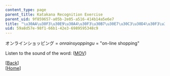 ```yaml
---
content_type: page
parent_title: Katakana Recognition Exercise
parent_uid: 9f859657-a05b-2e05-a516-414b14a5e6e7
title: "\u30AA\u30F3\u30E9\u30A4\u30F3\u30B7\u30E7\u30C3\u30D4\u30F3\u30B0"
uid: 59a8d57e-98f1-66b1-42e3-6989595348c9
---
```


オンラインショッピング = _onrainsyoppingu_ = "on-line shopping"

Listen to the sound of the word: ([MOV](http://www.archive.org/download/MITRES21F.01S10_KATAKANA_EXERCISES/word17.mov))

  
\[[Back](/resources/res-21g-01-kana-spring-2010/katakana/katakana-recognition-exercise)\]  
\[[Home](/resources/res-21g-01-kana-spring-2010/katakana)\]